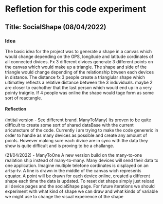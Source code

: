 # Refletion for this code experiment

## Title: SocialShape (08/04/2022)

### **Idea**
The basic idea for the project was to generate a shape in a canvas which would change depending on the GPS, longitude and latitude cordinates of all connected divices. Fx 3 different divices generate 3 different points on the canvas which would make up a triangle. The shape and side of the triangle would change depending of the relationship btween each devices in distance. The distance fx 3 people create a trianglular shape which ultimatley reflects a relative distance between the 3 induviduals. maybe 2 are closer to eachother that the last person which would end up in a very pointy traignle. If 4 people was online the shape would tage form as some sort of reactangle. 

#### **Reflection**

(intital version - See different brand. ManyToMany)
Its proven to be quite difficult to create some sort of shared dataBase with the current aricutecture of the code. Currently i am trying to make the code genereric in order to handle as many devices as possible and create any amount of points. However making sure each divice are in sync with the data they show is quite difficult and is proving to be a challange. 

(21/04/2022) - ManyToOne
A new version build on the many-to-one realation ship instead of many-to-many. Many devices will send their data to one application. Imagine multiple telefone cordinates is displayed on an artsy-tv. A line is drawn in the middle of the canvas wich represents equator. A point will be drawn for each device online, created a different shape each time the data is updated. To reset det shape simply just reload all device pages and the socialShape page. For future iterations we should experiment with what kind of shape we can draw and what kinds of variable we might use to change the visual expeirence of the shape